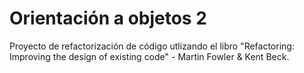 # Orientación a objetos 2
Proyecto de refactorización de código utlizando el libro "Refactoring: Improving the design of existing code" - Martin Fowler & Kent Beck.